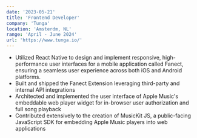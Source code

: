 ```yaml
---
date: '2023-05-21'
title: 'Frontend Developer'
company: 'Tunga'
location: 'Amsterdm, NL'
range: 'April - June 2024'
url: 'https://www.tunga.io/'
---
```


<!-- - Developed and styled interactive web and mobile applications for Fanect using React Native. -->

- Utilized React Native to design and implement responsive, high-performance user interfaces for a mobile application called Fanect, ensuring a
  seamless user experience across both iOS and Android platforms.
- Built and shipped the Fanect Extension leveraging third-party and internal API integrations
- Architected and implemented the user interface of Apple Music's embeddable web player widget for in-browser user authorization and full song playback
- Contributed extensively to the creation of MusicKit JS, a public-facing JavaScript SDK for embedding Apple Music players into web applications

